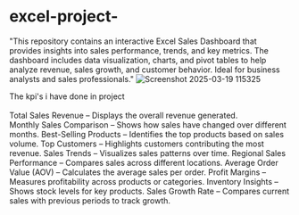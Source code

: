 # excel-project-
"This repository contains an interactive Excel Sales Dashboard that provides insights into sales performance, trends, and key metrics. The dashboard includes data visualization, charts, and pivot tables to help analyze revenue, sales growth, and customer behavior. Ideal for business analysts and sales professionals."
![Screenshot 2025-03-19 115325](https://github.com/user-attachments/assets/e0e77a18-f1bb-4ca7-8af4-0f78dae17767)

The kpi's i have done in project<bR>          
Total Sales Revenue – Displays the overall revenue generated.<br>
Monthly Sales Comparison – Shows how sales have changed over different months.
Best-Selling Products – Identifies the top products based on sales volume.
Top Customers – Highlights customers contributing the most revenue.
Sales Trends – Visualizes sales patterns over time.
Regional Sales Performance – Compares sales across different locations.
Average Order Value (AOV) – Calculates the average sales per order.
Profit Margins – Measures profitability across products or categories.
Inventory Insights – Shows stock levels for key products.
Sales Growth Rate – Compares current sales with previous periods to track growth.
